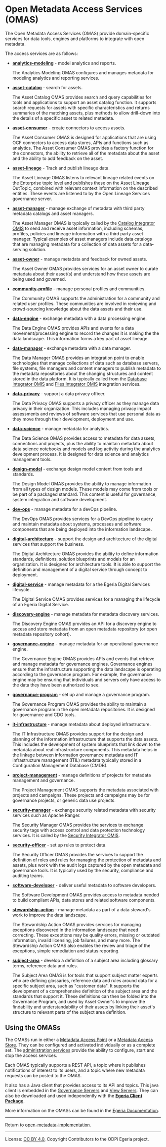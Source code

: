 <!-- SPDX-License-Identifier: CC-BY-4.0 -->
<!-- Copyright Contributors to the ODPi Egeria project. -->
  
# Open Metadata Access Services (OMAS)

The Open Metadata Access Services (OMAS) provide domain-specific services
for data tools, engines and platforms to integrate with open metadata.

The access services are as follows:

* **[analytics-modeling](analytics-modeling)** - model analytics and reports.

  The Analytics Modeling OMAS configures and manages metadata for modeling
analytics and reporting services.

* **[asset-catalog](asset-catalog)** - search for assets.

  The Asset Catalog OMAS provides search and query capabilities for tools and applications
to support an asset catalog function.
It supports search requests for assets with specific characteristics
and returns summaries of the matching assets, plus methods to allow drill-down
into the details of a specific asset to related metadata.

* **[asset-consumer](asset-consumer)** - create connectors to access assets.

  The Asset Consumer OMAS is designed for applications that are using OCF connectors to access data stores, APIs and
functions such as analytics.  The Asset Consumer OMAS provides a factory function
for the connectors, the ability to retrieve all of the metadata about the asset
and the ability to add feedback on the asset.

* **[asset-lineage](asset-lineage)** - Track and publish lineage data.

  The Asset Lineage OMAS listens to relevant lineage related events on the Enterprise topic level and publishes these on
the Asset Lineage OutTopic, combined with relevant context information on the described entities. These events are 
listened to by the Open Lineage Services governance server.  

* **[asset-manager](asset-manager)** - manage exchange of metadata with third party metadata catalogs and
asset managers.

  The Asset Manager OMAS is typically called by the
[Catalog Integrator OMIS](../integration-services/catalog-integrator) to send and receive
asset information, including schemas, profiles, policies and lineage
information with a third party asset manager.  Typical examples of asset managers include
data catalogs that are managing metadata for a collection of data assets for a
data-serving solution.

* **[asset-owner](asset-owner)** - manage metadata and feedback for owned assets.

  The Asset Owner OMAS provides services for an asset owner to curate metadata about their
asset(s) and understand how these assets are being used and governed.

* **[community-profile](community-profile)** - manage personal profiles and communities.
  
  The Community OMAS supports the administration for a community and related user profiles.  These communities are
involved in reviewing and crowd-sourcing knowledge about the data assets and their use.

* **[data-engine](data-engine)** - exchange metadata with a data processing engine.
                                   
  The Data Engine OMAS provides APIs and events for a data movement/processing
engine to record the changes it is making the the data landscape. 
This information forms a key part of asset lineage.

* **[data-manager](data-manager)** - exchange metadata with a data manager.

  The Data Manager OMAS provides an integration point to enable technologies that manage collections of data
such as database servers,
file systems, file managers and content managers to publish metadata to the metadata
repositories about the changing structures and content stored in the data platform.
It is typically called from the
[Database Integrator OMIS](../integration-services/database-integrator) and
[Files Integrator OMIS](../integration-services/files-integrator)
integration services.


* **[data-privacy](data-privacy)** - support a data privacy officer.

  The Data Privacy OMAS supports a privacy officer as they manage data privacy
in their organization.
This includes managing privacy impact assessments and reviews of software services
that use personal data as they move through their development, deployment and use.

* **[data-science](data-science)** - manage metadata for analytics.

  The Data Science OMAS provides access to metadata for data assets,
connections and projects, plus the ability to maintain metadata about data science notebooks
and models and log activity during the analytics development process.
It is designed for data science and analytics management tools.

* **[design-model](design-model)** - exchange design model content from tools and standards.

  The Design Model OMAS provides the ability to manage information from all types of design models.
These models may come from tools or be part of a packaged standard.
This content is useful for governance, system integration and software development.

* **[dev-ops](dev-ops)** - manage metadata for a devOps pipeline.
  
  The DevOps OMAS provides services for a DevOps pipeline to query and maintain metadata about systems, processes and
software components that are being deployed into the information landscape.

* **[digital-architecture](digital-architecture)** - support the design and architecture of the digital services
that support the business.

  The Digital Architecture OMAS provides the ability to define information standards, definitions, solution blueprints and
models for an organization.  It is designed for architecture tools.  It is able to support the
definition and management of a digital service through concept to deployment.

* **[digital-service](digital-service)** - manage metadata for a the Egeria Digital Services lifecycle.
  
  The Digital Service OMAS provides services for a managing the lifecycle of an Egeria Digital Service.

* **[discovery-engine](discovery-engine)** - manage metadata for metadata discovery services.

  The Discovery Engine OMAS provides an API for a discovery engine to access and store
metadata from an open
metadata repository (or open metadata repository cohort).

* **[governance-engine](governance-engine)** - manage metadata for an operational governance engine.

  The Governance Engine OMAS provides APIs and events that retrieve and
manage metadata for governance engines.  Governance engines ensure that 
the infrastructure supporting the data landscape is operating according
to the governance program. For example, the governance engine may be ensuring
that individuals and servers
only have access to the data they have been authorized to see.

* **[governance-program](governance-program)** - set up and manage a governance program.

  The Governance Program OMAS provides the ability to maintain a governance program in the open metadata repositories.
It is designed for governance and CDO tools.

* **[it-infrastructure](it-infrastructure)** - manage metadata about deployed infrastructure.

  The IT Infrastructure OMAS provides support for the design and planning of the information infrastructure
that supports the data assets.  This includes the development of system blueprints that link down to the metadata
about real infrastructure components.
This metadata helps in the linkage between information governance metadata
and IT infrastructure management (ITIL) metadata typically stored in a
Configuration Management Database (CMDB).

* **[project-management](project-management)** - manage definitions of projects for metadata
management and governance.

  The Project Management OMAS supports the metadata associated with projects and campaigns.
These projects and campaigns may be for governance projects, or generic data use projects.

* **[security-manager](security-manager)** - exchange security related metadata with security services such as Apache Ranger.

  The Security Manager OMAS provides the services to exchange security tags with access control and data
protection technology services.  It is called by the [Security Integrator OMIS](../integration-services/security-integrator).

* **[security-officer](security-officer)** - set up rules to protect data.

  The Security Officer OMAS provides the services to support the definition of roles and 
rules for managing the protection of metadata and assets, plus work with the audit
logs captured by the open metadata and governance tools.
It is typically used by the security, compliance and auditing teams.


* **[software-developer](software-developer)** - deliver useful metadata to software developers.

  The Software Development OMAS provides access to metadata needed to build compliant APIs,
data stores and related software components.

* **[stewardship-action](stewardship-action)** - manage metadata as part of a data steward's work to
improve the data landscape.

  The Stewardship Action OMAS provides services for managing exceptions discovered in the information landscape that need correcting.
These exceptions may be quality errors, missing or outdated information,
invalid licensing, job failures, and many more.
The Stewardship Action OMAS also enables the review and triage of the exceptions,
simple remediation and status reporting.

* **[subject-area](subject-area)** - develop a definition of a subject area including glossary
terms, reference data and rules.

  The Subject Area OMAS is for tools that support subject matter experts
who are defining glossaries, reference data and rules around data for a specific
subject area, such as "customer data".   It supports the development of a comprehensive
definition of the subject area and the standards that support it.
These definitions can then be folded into the Governance Program,
and used by Asset Owner's to improve the findability and understandability
of their assets by linking their asset's structure to relevant parts of
the subject area definition.

## Using the OMASs

The OMASs run in either a [Metadata Access Point](https://egeria-project.org/concepts/metadata-access-point)
or a [Metadata Access Store](https://egeria-project.org/concepts/metadata-access-store).
They can be configured and activated individually or as a complete set.
The [administration services](../admin-services) provide
the ability to configure, start and stop the access services.

Each OMAS typically supports a REST API, a topic where it publishes notifications
of interest to its users, and a topic where new metadata requests can be posted to the
OMAS.

It also has a Java client that provides access to its API and topics.
This java client is embedded in the
[Governance Servers](https://egeria-project.org/concepts/governance-server) and
[View Servers](https://egeria-project.org/concepts/view-server).
They can also be downloaded and used independently with the 
**[Egeria Client Package](../../open-metadata-distribution)**.  

More information on the OMASs can be found in the [Egeria Documentation](https://egeria-project.org/services/omas).

----
Return to [open-metadata-implementation](..).

----
License: [CC BY 4.0](https://creativecommons.org/licenses/by/4.0/),
Copyright Contributors to the ODPi Egeria project.